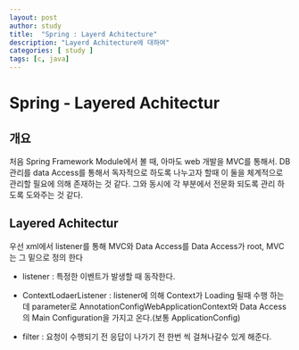 ```yaml
---
layout: post
author: study
title:  "Spring : Layerd Achitecture"
description: "Layerd Achitecture에 대하여"
categories: [ study ]
tags: [c, java]
---
```


# Spring - Layered Achitectur

## 개요
 처음 Spring Framework Module에서 볼 때, 아마도 web 개발을 MVC를 통해서. DB관리를 data Access를 통해서 독자적으로 하도록 나누고자 할때 이 둘을 체계적으로 관리할 필요에 의해 존재하는 것 같다. 그와 동시에 각 부분에서 전문화 되도록 관리 하도록 도와주는 것 같다.

## Layered Achitectur
 우선 xml에서 listener를 통해 MVC와 Data Access를 Data Access가 root, MVC는 그 밑으로 정의 한다
 - listener : 특정한 이벤트가 발생할 때 동작한다.
 
 - ContextLodaerListener : listener에 의해 Context가 Loading 될때 수행 하는데 parameter로 AnnotationConfigWebApplicationContext와 Data Access의 Main Configuration을 가지고 온다.(보통 ApplicationConfig)
 

 - filter : 요청이 수행되기 전 응답이 나가기 전 한번 씩 걸쳐나갈수 있게 해준다.

 
